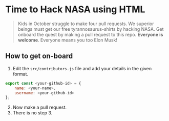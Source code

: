 # Time to Hack NASA using HTML

> Kids in October struggle to make four pull requests. We superior beings must get our free tyrannosaurus-shirts by hacking NASA. Get onboard the quest by making a pull request to this repo. **Everyone is welcome**. Everyone means you too Elon Musk!

## How to get on-board

1. Edit the `src/contributors.js` file and add your details in the given format.

```js
export const <your-github-id> = {
    name: <your-name>,
    username: <your-github-id>
};
```

2. Now make a pull request.
3. There is no step 3.
